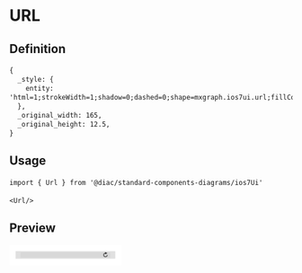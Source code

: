 # URL

## Definition

```
{
  _style: { 
    entity: 'html=1;strokeWidth=1;shadow=0;dashed=0;shape=mxgraph.ios7ui.url;fillColor=#e0e0e0;strokeColor=#c0c0c0;buttonText=;strokeColor2=#222222;fontColor=#222222;fontSize=8;spacingTop=2;align=center;whiteSpace=wrap;',
  },
  _original_width: 165,
  _original_height: 12.5,
}
```

## Usage

```
import { Url } from '@diac/standard-components-diagrams/ios7Ui'

<Url/>
```

## Preview

<img src="./url.png" width="200"/>
